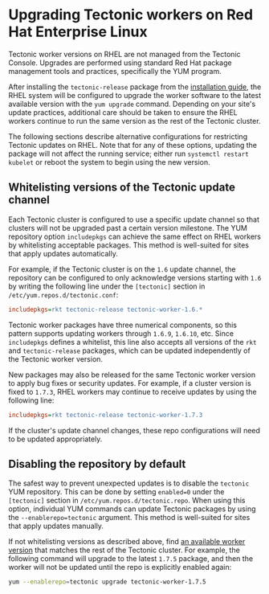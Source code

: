 # Upgrading Tectonic workers on Red Hat Enterprise Linux

Tectonic worker versions on RHEL are not managed from the Tectonic Console. Upgrades are performed using standard Red Hat package management tools and practices, specifically the YUM program.

After installing the `tectonic-release` package from the [installation guide][install], the RHEL system will be configured to upgrade the worker software to the latest available version with the `yum upgrade` command. Depending on your site's update practices, additional care should be taken to ensure the RHEL workers continue to run the same version as the rest of the Tectonic cluster.

The following sections describe alternative configurations for restricting Tectonic updates on RHEL. Note that for any of these options, updating the package will not affect the running service; either run `systemctl restart kubelet` or reboot the system to begin using the new version.

## Whitelisting versions of the Tectonic update channel

Each Tectonic cluster is configured to use a specific update channel so that clusters will not be upgraded past a certain version milestone. The YUM repository option `includepkgs` can achieve the same effect on RHEL workers by whitelisting acceptable packages. This method is well-suited for sites that apply updates automatically.

For example, if the Tectonic cluster is on the `1.6` update channel, the repository can be configured to only acknowledge versions starting with `1.6` by writing the following line under the `[tectonic]` section in `/etc/yum.repos.d/tectonic.conf`:

```ini
includepkgs=rkt tectonic-release tectonic-worker-1.6.*
```

Tectonic worker packages have three numerical components, so this pattern supports updating workers through `1.6.9`, `1.6.10`, etc. Since `includepkgs` defines a whitelist, this line also accepts all versions of the `rkt` and `tectonic-release` packages, which can be updated independently of the Tectonic worker version.

New packages may also be released for the same Tectonic worker version to apply bug fixes or security updates. For example, if a cluster version is fixed to `1.7.3`, RHEL workers may continue to receive updates by using the following line:

```ini
includepkgs=rkt tectonic-release tectonic-worker-1.7.3
```

If the cluster's update channel changes, these repo configurations will need to be updated appropriately.

## Disabling the repository by default

The safest way to prevent unexpected updates is to disable the `tectonic` YUM repository. This can be done by setting `enabled=0` under the `[tectonic]` section in `/etc/yum.repos.d/tectonic.repo`. When using this option, individual YUM commands can update Tectonic packages by using the `--enablerepo=tectonic` argument. This method is well-suited for sites that apply updates manually.

If not whitelisting versions as described above, find [an available worker version][worker-packages] that matches the rest of the Tectonic cluster. For example, the following command will upgrade to the latest `1.7.5` package, and then the worker will not be updated until the repo is explicitly enabled again:

```sh
yum --enablerepo=tectonic upgrade tectonic-worker-1.7.5
```

[install]: ../../install/rhel/installing-workers.md
[worker-packages]: https://yum.prod.coreos.systems/repo/tectonic-rhel/7Server/x86_64/repoview/tectonic-worker.html

